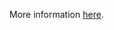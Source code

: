 More information [here](https://docs.prismacloud.io/en/enterprise-edition/policy-reference/aws-policies/aws-general-policies/bc-aws-2-55).
